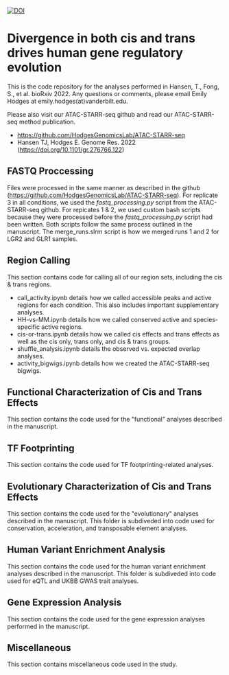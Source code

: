 [![DOI](https://zenodo.org/badge/DOI/10.5281/zenodo.10728132.svg)](https://doi.org/10.5281/zenodo.10728132)
# Divergence in both cis and trans drives human gene regulatory evolution  
This is the code repository for the analyses performed in Hansen, T., Fong, S., et al. bioRxiv 2022. Any questions or comments, please email Emily Hodges at emily.hodges(at)vanderbilt.edu. 

Please also visit our ATAC-STARR-seq github and read our ATAC-STARR-seq method publication. 
- https://github.com/HodgesGenomicsLab/ATAC-STARR-seq   
- Hansen TJ, Hodges E. Genome Res. 2022 (https://doi.org/10.1101/gr.276766.122)

## FASTQ Proccessing
Files were processed in the same manner as described in the github (https://github.com/HodgesGenomicsLab/ATAC-STARR-seq). For replicate 3 in all conditions, we used the _fastq_processing.py_ script from the ATAC-STARR-seq github.  For repicates 1 & 2, we used custom bash scripts because they were processed before the _fastq_processing.py_ script had been written. Both scripts follow the same process outlined in the manuscript. The merge_runs.slrm script is how we merged runs 1 and 2 for LGR2 and GLR1 samples. 

## Region Calling
This section contains code for calling all of our region sets, including the cis & trans regions. 

- call_activity.ipynb details how we called accessible peaks and active regions for each condition. This also includes important supplementary analyses.
- HH-vs-MM.ipynb details how we called conserved active and species-specific active regions.
- cis-or-trans.ipynb details how we called cis effects and trans effects as well as the cis only, trans only, and cis & trans groups.
- shuffle_analysis.ipynb details the observed vs. expected overlap analyses.
- activity_bigwigs.ipynb details how we created the ATAC-STARR-seq bigwigs.

## Functional Characterization of Cis and Trans Effects
This section contains the code used for the "functional" analyses described in the manuscript. 

## TF Footprinting
This section contains the code used for TF footprinting-related analyses. 

## Evolutionary Characterization of Cis and Trans Effects
This section contains the code used for the "evolutionary" analyses described in the manuscript. This folder is subdiveded into code used for conservation, acceleration, and transposable element analyses. 

## Human Variant Enrichment Analysis
This section contains the code used for the human variant enrichment analyses described in the manuscript. This folder is subdiveded into code used for eQTL and UKBB GWAS trait analyses. 

## Gene Expression Analysis
This section contains the code used for the gene expression analyses performed in the manuscript. 

## Miscellaneous 
This section contains miscellaneous code used in the study. 
